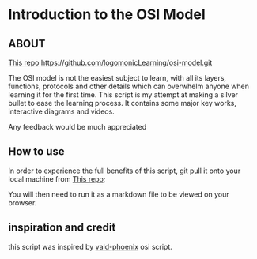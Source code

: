 <!-- Author Blake Kwaku Akiti -->
# Introduction to the OSI Model 

## ABOUT
[This repo](https://github.com/logomonicLearning/osi-model)
https://github.com/logomonicLearning/osi-model.git

The OSI model is not the easiest subject to learn, with all its layers, functions, protocols and other details which can overwhelm anyone when learning it for the first time. This script is my attempt at making a silver bullet to ease the learning process. It contains some major key works, interactive diagrams and videos.

Any feedback would be much appreciated 

## How to use
In order to experience the full benefits of this script, git pull it onto your local machine from [This repo](https://github.com/logomonicLearning/osi-model.git);

You will then need to run it as a markdown file to be viewed on your browser.


## inspiration and credit

this script was inspired by [vald-phoenix](https://github.com/vald-phoenix/the-osi-model) osi script.







